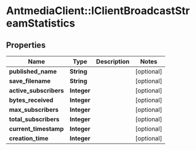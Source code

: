 # AntmediaClient::IClientBroadcastStreamStatistics

## Properties
Name | Type | Description | Notes
------------ | ------------- | ------------- | -------------
**published_name** | **String** |  | [optional] 
**save_filename** | **String** |  | [optional] 
**active_subscribers** | **Integer** |  | [optional] 
**bytes_received** | **Integer** |  | [optional] 
**max_subscribers** | **Integer** |  | [optional] 
**total_subscribers** | **Integer** |  | [optional] 
**current_timestamp** | **Integer** |  | [optional] 
**creation_time** | **Integer** |  | [optional] 


